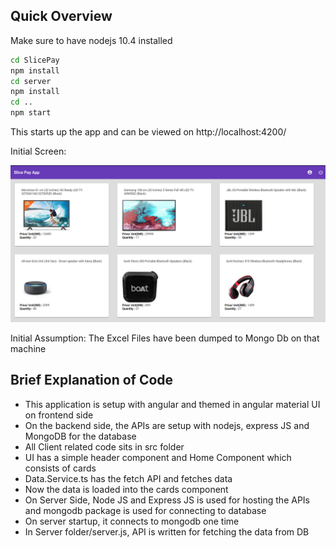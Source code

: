 ## Quick Overview

Make sure to have nodejs 10.4 installed

```sh
cd SlicePay
npm install
cd server
npm install
cd ..
npm start
```

This starts up the app and can be viewed on http://localhost:4200/ 

Initial Screen:

<p align='center'>
<img src='InitialScreen.png' width='600' alt='npm start'>
</p>

Initial  Assumption:
The Excel Files have been dumped to Mongo Db on that machine

## Brief Explanation of Code

* This application is setup with angular and themed in angular material UI on frontend side
* On the backend side, the APIs are setup with nodejs, express JS and MongoDB for the database
* All Client related code sits in src folder
* UI has a simple header component and Home Component which consists of cards 
* Data.Service.ts has the fetch API and fetches  data
* Now the data is loaded into the cards component 
* On Server Side, Node JS and Express JS is used for hosting the APIs and mongodb package is used for connecting to database
* On server startup, it connects to mongodb one time
* In Server folder/server.js, API is written for fetching the data from DB